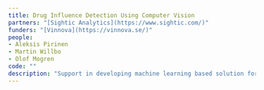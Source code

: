 ```yaml
---
title: Drug Influence Detection Using Computer Vision
partners: "[Sightic Analytics](https://www.sightic.com/)"
funders: "[Vinnova](https://vinnova.se/)"
people:
- Aleksis Pirinen
- Martin Willbo
- Olof Mogren
code: ""
description: "Support in developing machine learning based solution for detecting drug influence from camera inputs."
---
```

